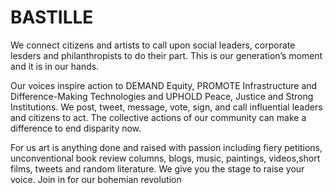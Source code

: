 # BASTILLE
We connect citizens and artists to call upon social leaders, corporate lesders and philanthropists to do their part.
This is our generation’s moment and it is in our hands.


Our voices inspire action to DEMAND Equity, PROMOTE Infrastructure and
Difference-Making Technologies and UPHOLD Peace, Justice and Strong Institutions.
We post, tweet, message, vote, sign, and call influential leaders and citizens to act. The
collective actions of our community can make a difference to end disparity now.


For us art is anything done and raised with passion including fiery petitions,
unconventional book review columns, blogs, music, paintings, videos,short films, tweets and
random literature. We give you the stage to raise your voice. Join in for our bohemian revolution
